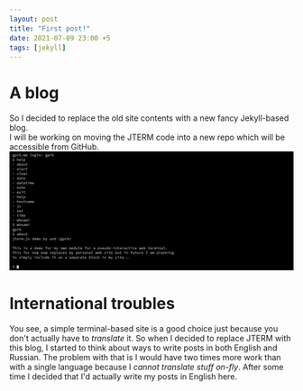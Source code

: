 ```yaml
---
layout: post
title: "First post!"
date: 2021-07-09 23:00 +5
tags: [jekyll]
---
```

# A blog
So I decided to replace the old site contents with a new fancy Jekyll-based blog.  
I will be working on moving the JTERM code into a new repo which will be accessible from GitHub.  
![](/assets/images/old_gprbme.png)

# International troubles
You see, a simple terminal-based site is a good choice just because you don't actually have to _translate_ it. So when I decided to replace JTERM with this blog, I started to think about ways to write posts in both English and Russian. The problem with that is I would have two times more work than with a single language because I _cannot translate stuff on-fly_. After some time I decided that I'd actually write my posts in English here.
